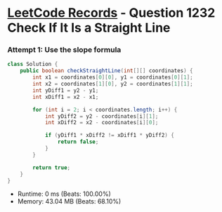 # [LeetCode Records](../../README.md) - Question 1232 Check If It Is a Straight Line

### Attempt 1: Use the slope formula
```java
class Solution {
    public boolean checkStraightLine(int[][] coordinates) {
        int x1 = coordinates[0][0], y1 = coordinates[0][1];
        int x2 = coordinates[1][0], y2 = coordinates[1][1];
        int yDiff1 = y2 - y1;
        int xDiff1 = x2 - x1;

        for (int i = 2; i < coordinates.length; i++) {
            int yDiff2 = y2 - coordinates[i][1];
            int xDiff2 = x2 - coordinates[i][0];

            if (yDiff1 * xDiff2 != xDiff1 * yDiff2) {
                return false;
            }
        }

        return true;
    }
}
```
- Runtime: 0 ms (Beats: 100.00%)
- Memory: 43.04 MB (Beats: 68.10%)

<br>
